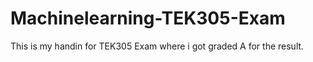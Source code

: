 # Machinelearning-TEK305-Exam
This is my handin for TEK305 Exam where i got graded A for the result.
